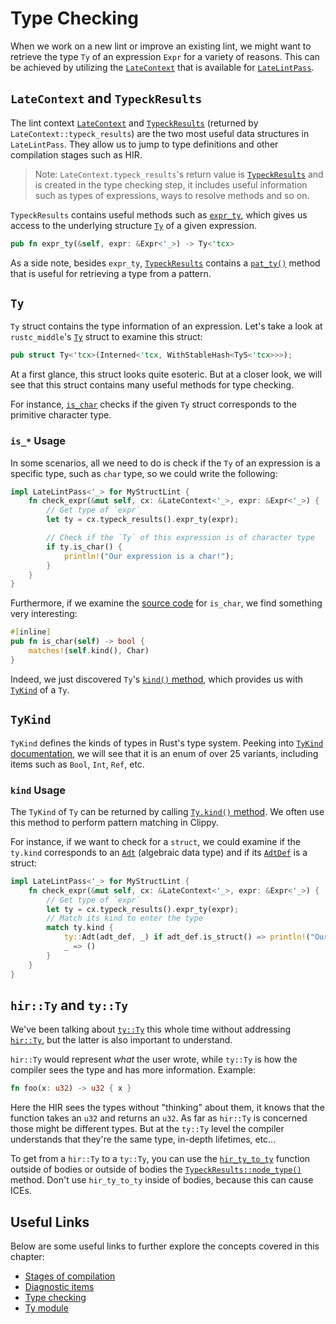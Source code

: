 # Type Checking

When we work on a new lint or improve an existing lint, we might want
to retrieve the type `Ty` of an expression `Expr` for a variety of
reasons. This can be achieved by utilizing the [`LateContext`][LateContext]
that is available for [`LateLintPass`][LateLintPass].

## `LateContext` and `TypeckResults`

The lint context [`LateContext`][LateContext] and [`TypeckResults`][TypeckResults]
(returned by `LateContext::typeck_results`) are the two most useful data structures
in `LateLintPass`. They allow us to jump to type definitions and other compilation
stages such as HIR.

> Note: `LateContext.typeck_results`'s return value is [`TypeckResults`][TypeckResults]
> and is created in the type checking step, it includes useful information such as types of
> expressions, ways to resolve methods and so on.

`TypeckResults` contains useful methods such as [`expr_ty`][expr_ty],
which gives us access to the underlying structure [`Ty`][Ty] of a given expression.

```rust
pub fn expr_ty(&self, expr: &Expr<'_>) -> Ty<'tcx>
```

As a side note, besides `expr_ty`, [`TypeckResults`][TypeckResults] contains a
[`pat_ty()`][pat_ty] method that is useful for retrieving a type from a pattern.

## `Ty`

`Ty` struct contains the type information of an expression.
Let's take a look at `rustc_middle`'s [`Ty`][Ty] struct to examine this struct:

```rust
pub struct Ty<'tcx>(Interned<'tcx, WithStableHash<TyS<'tcx>>>);
```

At a first glance, this struct looks quite esoteric. But at a closer look,
we will see that this struct contains many useful methods for type checking.

For instance, [`is_char`][is_char] checks if the given `Ty` struct corresponds
to the primitive character type.

### `is_*` Usage

In some scenarios, all we need to do is check if the `Ty` of an expression
is a specific type, such as `char` type, so we could write the following:

```rust
impl LateLintPass<'_> for MyStructLint {
    fn check_expr(&mut self, cx: &LateContext<'_>, expr: &Expr<'_>) {
        // Get type of `expr`
        let ty = cx.typeck_results().expr_ty(expr);

        // Check if the `Ty` of this expression is of character type
        if ty.is_char() {
            println!("Our expression is a char!");
        }
    }
}
```

Furthermore, if we examine the [source code][is_char_source] for `is_char`,
we find something very interesting:

```rust
#[inline]
pub fn is_char(self) -> bool {
    matches!(self.kind(), Char)
}
```

Indeed, we just discovered `Ty`'s [`kind()` method][kind], which provides us
with [`TyKind`][TyKind] of a `Ty`.

## `TyKind`

`TyKind` defines the kinds of types in Rust's type system.
Peeking into [`TyKind` documentation][TyKind], we will see that it is an
enum of over 25 variants, including items such as `Bool`, `Int`, `Ref`, etc.

### `kind` Usage

The `TyKind` of `Ty` can be returned by calling [`Ty.kind()` method][kind].
We often use this method to perform pattern matching in Clippy.

For instance, if we want to check for a `struct`, we could examine if the
`ty.kind` corresponds to an [`Adt`][Adt] (algebraic data type) and if its
[`AdtDef`][AdtDef] is a struct:

```rust
impl LateLintPass<'_> for MyStructLint {
    fn check_expr(&mut self, cx: &LateContext<'_>, expr: &Expr<'_>) {
        // Get type of `expr`
        let ty = cx.typeck_results().expr_ty(expr);
        // Match its kind to enter the type
        match ty.kind {
            ty::Adt(adt_def, _) if adt_def.is_struct() => println!("Our `expr` is a struct!"),
            _ => ()
        }
    }
}
```

## `hir::Ty` and `ty::Ty`

We've been talking about [`ty::Ty`][middle_ty] this whole time without addressing [`hir::Ty`][hir_ty], but the latter
is also important to understand.

`hir::Ty` would represent *what* the user wrote, while `ty::Ty` is how the compiler sees the type and has more
information. Example:

```rust
fn foo(x: u32) -> u32 { x }
```

Here the HIR sees the types without "thinking" about them, it knows that the function takes an `u32` and returns
an `u32`. As far as `hir::Ty` is concerned those might be different types. But at the `ty::Ty` level the compiler
understands that they're the same type, in-depth lifetimes, etc...

To get from a `hir::Ty` to a `ty::Ty`, you can use the [`hir_ty_to_ty`][hir_ty_to_ty] function outside of bodies or
outside of bodies the [`TypeckResults::node_type()`][node_type] method. Don't use `hir_ty_to_ty` inside of bodies,
because this can cause ICEs.

## Useful Links

Below are some useful links to further explore the concepts covered
in this chapter:

- [Stages of compilation](https://rustc-dev-guide.rust-lang.org/compiler-src.html#the-main-stages-of-compilation)
- [Diagnostic items](https://rustc-dev-guide.rust-lang.org/diagnostics/diagnostic-items.html)
- [Type checking](https://rustc-dev-guide.rust-lang.org/type-checking.html)
- [Ty module](https://rustc-dev-guide.rust-lang.org/ty.html)

[Adt]: https://doc.rust-lang.org/nightly/nightly-rustc/rustc_middle/ty/enum.TyKind.html#variant.Adt
[AdtDef]: https://doc.rust-lang.org/nightly/nightly-rustc/rustc_middle/ty/adt/struct.AdtDef.html
[expr_ty]: https://doc.rust-lang.org/nightly/nightly-rustc/rustc_middle/ty/struct.TypeckResults.html#method.expr_ty
[node_type]: https://doc.rust-lang.org/nightly/nightly-rustc/rustc_middle/ty/struct.TypeckResults.html#method.node_type
[is_char]: https://doc.rust-lang.org/nightly/nightly-rustc/rustc_middle/ty/struct.Ty.html#method.is_char
[is_char_source]: https://doc.rust-lang.org/nightly/nightly-rustc/src/rustc_middle/ty/sty.rs.html#1831-1834
[kind]: https://doc.rust-lang.org/nightly/nightly-rustc/rustc_middle/ty/struct.Ty.html#method.kind
[LateContext]: https://doc.rust-lang.org/nightly/nightly-rustc/rustc_lint/struct.LateContext.html
[LateLintPass]: https://doc.rust-lang.org/nightly/nightly-rustc/rustc_lint/trait.LateLintPass.html
[pat_ty]: https://doc.rust-lang.org/nightly/nightly-rustc/rustc_middle/ty/context/struct.TypeckResults.html#method.pat_ty
[Ty]: https://doc.rust-lang.org/nightly/nightly-rustc/rustc_middle/ty/struct.Ty.html
[TyKind]: https://doc.rust-lang.org/nightly/nightly-rustc/rustc_middle/ty/enum.TyKind.html
[TypeckResults]: https://doc.rust-lang.org/nightly/nightly-rustc/rustc_middle/ty/struct.TypeckResults.html
[middle_ty]: https://doc.rust-lang.org/beta/nightly-rustc/rustc_middle/ty/struct.Ty.html
[hir_ty]: https://doc.rust-lang.org/beta/nightly-rustc/rustc_hir/struct.Ty.html
[hir_ty_to_ty]: https://doc.rust-lang.org/beta/nightly-rustc/rustc_hir_analysis/fn.hir_ty_to_ty.html
